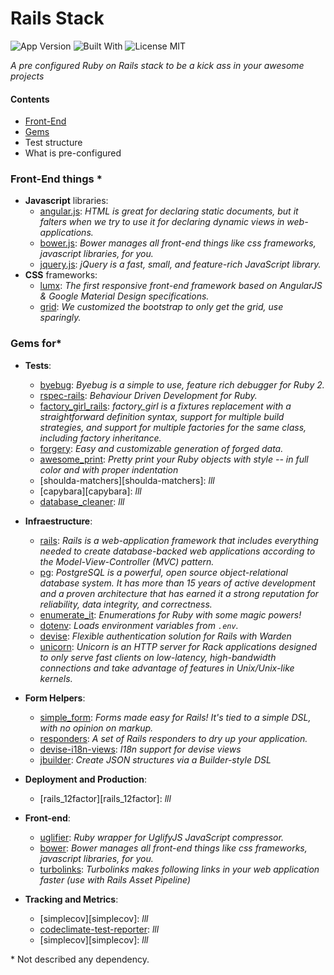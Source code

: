 # Rails Stack
![App Version](https://img.shields.io/badge/app%20version-1.1.3-brightgreen.svg)
![Built With](https://img.shields.io/badge/built%20with-love-ff69b4.svg)
![License MIT](https://img.shields.io/badge/licence-MIT-blue.svg)

*A pre configured Ruby on Rails stack to be a kick ass in your awesome projects*

#### Contents

- [Front-End](#front-end-things)
- [Gems](#gems-for)
- Test structure
- What is pre-configured
 

### Front-End things *

 - **Javascript** libraries: 
   - [angular.js][angular]: *HTML is great for declaring static documents, but it falters when we try to use it for declaring dynamic views in web-applications.*
   - [bower.js][bower]: *Bower manages all front-end things like css frameworks, javascript libraries, for you.*
   - [jquery.js][jquery]: *jQuery is a fast, small, and feature-rich JavaScript library.*
 - **CSS** frameworks:
   - [lumx][lumx]: *The first responsive front-end framework based on AngularJS & Google Material Design specifications.*
   - [grid][bootstrap-grid]: *We customized the bootstrap to only get the grid, use sparingly.*


### Gems for*

 - **Tests**: 
   - [byebug][byebug]: *Byebug is a simple to use, feature rich debugger for Ruby 2.*
   - [rspec-rails][rspec-rails]: *Behaviour Driven Development for Ruby.*
   - [factory_girl_rails][factory_girl_rails]: *factory_girl is a fixtures replacement with a straightforward definition syntax, support for multiple build strategies, and support for multiple factories for the same class, including factory inheritance.*
   - [forgery][forgery]: *Easy and customizable generation of forged data.*
   - [awesome_print][awesome_print]: *Pretty print your Ruby objects with style -- in full color and with proper indentation*
   - [shoulda-matchers][shoulda-matchers]: *lll*
   - [capybara][capybara]: *lll*
   - [database_cleaner][database_cleaner]: *lll*
   
 - **Infraestructure**: 
   - [rails][rails]: *Rails is a web-application framework that includes everything needed to create database-backed web applications according to the Model-View-Controller (MVC) pattern.*
   - [pg][pg]: *PostgreSQL is a powerful, open source object-relational database system. It has more than 15 years of active development and a proven architecture that has earned it a strong reputation for reliability, data integrity, and correctness.*
   - [enumerate_it][enumerate_it]: *Enumerations for Ruby with some magic powers!*
   - [dotenv][dotenv]: *Loads environment variables from `.env`.*
   - [devise][devise]: *Flexible authentication solution for Rails with Warden*
   - [unicorn][unicorn]: *Unicorn is an HTTP server for Rack applications designed to only serve fast clients on low-latency, high-bandwidth connections and take advantage of features in Unix/Unix-like kernels.*

 - **Form Helpers**: 
   - [simple_form][simple_form]: *Forms made easy for Rails! It's tied to a simple DSL, with no opinion on markup.*
   - [responders][responders]: *A set of Rails responders to dry up your application.*
   - [devise-i18n-views][devise-i18n-views]: *I18n support for devise views*
   - [jbuilder][jbuilder]: *Create JSON structures via a Builder-style DSL*

 - **Deployment and Production**: 
   - [rails_12factor][rails_12factor]: *lll*

 - **Front-end**: 
   - [uglifier][uglifier]: *Ruby wrapper for UglifyJS JavaScript compressor.*
   - [bower][bower]: *Bower manages all front-end things like css frameworks, javascript libraries, for you.*
   - [turbolinks][turbolinks]: *Turbolinks makes following links in your web application faster (use with Rails Asset Pipeline)*

 - **Tracking and Metrics**: 
   - [simplecov][simplecov]: *lll*
   - [codeclimate-test-reporter][codeclimate-test-reporter]: *lll*
   - [simplecov][simplecov]: *lll*


\* Not described any dependency.

[angular]: https://angularjs.org/
[bower]: https://bower.io/
[lumx]: http://ui.lumapps.com/
[jquery]: http://jquery.com/
[bootstrap-grid]: http://getbootstrap.com/css/#grid
[rails]: http://rubyonrails.org/
[pg]: http://www.postgresql.org/
[uglifier]: https://github.com/lautis/uglifier
[enumerate_it]: https://github.com/cassiomarques/enumerate_it
[devise]: https://github.com/plataformatec/devise
[devise-i18n-views]: https://github.com/mcasimir/devise-i18n-views
[simple_form]: https://github.com/plataformatec/simple_form
[responders]: https://github.com/plataformatec/responders
[turbolinks]: https://github.com/rails/turbolinks
[jbuilder]: https://github.com/rails/jbuilder
[dotenv]: https://github.com/bkeepers/dotenv
[unicorn]: https://github.com/defunkt/unicorn
[byebug]: https://github.com/deivid-rodriguez/byebug
[rspec-rails]: https://github.com/rspec/rspec-rails
[factory_girl_rails]: https://github.com/thoughtbot/factory_girl_rails
[forgery]: https://github.com/sevenwire/forgery
[awesome_print]: 
[shoulda-matchers]: 
[spring]: 
[capybara]:
[database_cleaner]:
[simplecov]:
[codeclimate-test-reporter]:
[rails_12factor]:
